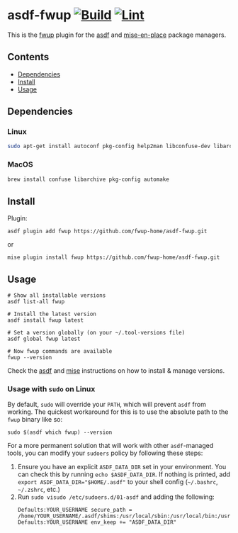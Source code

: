 # asdf-fwup [![Build](https://github.com/fwup-home/asdf-fwup/actions/workflows/build.yml/badge.svg)](https://github.com/fwup-home/asdf-fwup/actions/workflows/build.yml) [![Lint](https://github.com/fwup-home/asdf-fwup/actions/workflows/lint.yml/badge.svg)](https://github.com/fwup-home/asdf-fwup/actions/workflows/lint.yml)

This is the [fwup](https://github.com/fwup-home/fwup) plugin for the [asdf](https://asdf-vm.com) and [mise-en-place](https://mise.jdx.dev/) package managers.

</div>

## Contents

- [Dependencies](#dependencies)
- [Install](#install)
- [Usage](#usage)

## Dependencies

### Linux

```bash
sudo apt-get install autoconf pkg-config help2man libconfuse-dev libarchive-dev
```

### MacOS

```bash
brew install confuse libarchive pkg-config automake
```

## Install

Plugin:

```shell
asdf plugin add fwup https://github.com/fwup-home/asdf-fwup.git
```

or

```shell
mise plugin install fwup https://github.com/fwup-home/asdf-fwup.git
```

## Usage

```shell
# Show all installable versions
asdf list-all fwup

# Install the latest version
asdf install fwup latest

# Set a version globally (on your ~/.tool-versions file)
asdf global fwup latest

# Now fwup commands are available
fwup --version
```

Check the [asdf](https://github.com/asdf-vm/asdf) and [mise](https://mise.jdx.dev/about.html) instructions on how to install & manage versions.

### Usage with `sudo` on Linux

By default, `sudo` will override your `PATH`, which will prevent `asdf` from working. The quickest
workaround for this is to use the absolute path to the `fwup` binary like so:

```shell
sudo $(asdf which fwup) --version
```

For a more permanent solution that will work with other `asdf`-managed tools, you can modify your
`sudoers` policy by following these steps:

1. Ensure you have an explicit `ASDF_DATA_DIR` set in your environment. You can
   check this by running `echo $ASDF_DATA_DIR`. If nothing is printed, add
   `export ASDF_DATA_DIR="$HOME/.asdf"` to your shell config (`~/.bashrc`, `~/.zshrc`, etc.)
2. Run `sudo visudo /etc/sudoers.d/01-asdf` and adding the following:
   ```
   Defaults:YOUR_USERNAME secure_path = /home/YOUR_USERNAME/.asdf/shims:/usr/local/sbin:/usr/local/bin:/usr/sbin:/usr/bin:/sbin:/bin
   Defaults:YOUR_USERNAME env_keep += "ASDF_DATA_DIR"
   ```
